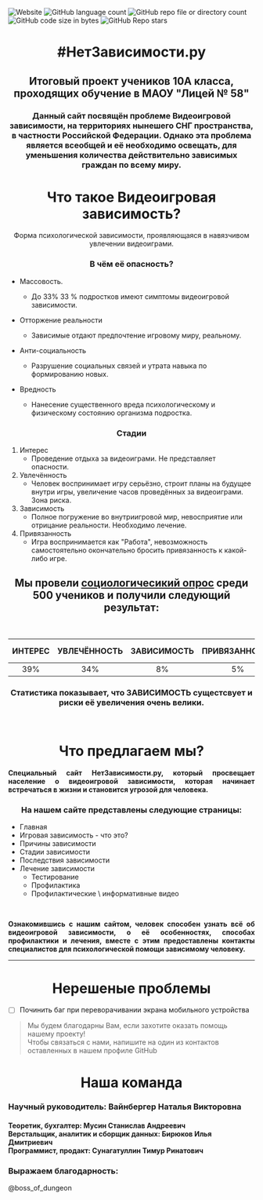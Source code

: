 ![Website](https://img.shields.io/website?url=https%3A%2F%2Fcheloveck229.github.io%2FNetZavisimostiProject.ru%2F&style=for-the-badge&color=blue) ![GitHub language count](https://img.shields.io/github/languages/count/Cheloveck229/NetZavisimostiProject.ru?style=for-the-badge) ![GitHub repo file or directory count](https://img.shields.io/github/directory-file-count/Cheloveck229/NetZavisimostiProject.ru?style=for-the-badge) ![GitHub code size in bytes](https://img.shields.io/github/languages/code-size/Cheloveck229/NetZavisimostiProject.ru?style=for-the-badge) ![GitHub Repo stars](https://img.shields.io/github/stars/Cheloveck229/NetZavisimostiProject.ru?style=for-the-badge)

<h1 align="center">#НетЗависимости.ру</h1>
<h2 align="center"> Итоговый проект учеников 10А класса, проходящих обучение в МАОУ "Лицей № 58" </h2>

<h3 align="center" >Данный сайт посвящён проблеме Видеоигровой зависимости, на территориях нынешего СНГ пространства, в частности Российской Федерации. Однако эта проблема является всеобщей и её необходимо освещать, для уменьшения количества действительно зависимых граждан по всему миру. <h3>

<h1 align="center">Что такое Видеоигровая зависимость?</h1>

<p align="center"> Форма психологической зависимости, проявляющаяся в навязчивом увлечении видеоиграми.
</p>

<h3 align="center">В чём её опасность?</h3>

- Массовость. 
  - До 33% 33 % подростков имеют симптомы видеоигровой зависимости.
   
- Отторжение реальности
  - Зависимые отдают предпочтение игровому миру, реальному.
  
- Анти-социальность
  - Разрушение социальных связей и утрата навыка по формированию новых.
- Вредность
  - Нанесение существенного вреда психологическому и физическому состоянию организма подростка.

<h3 align="center">Стадии</h3>

1. Интерес
   + Проведение отдыха за видеоиграми. Не представляет опасности. 
2. Увлечённость
   + Человек воспринимает игру серьёзно, строит планы на будущее внутри игры, увеличение часов проведённых за видеоиграми. Зона риска. 
3. Зависимость
   + Полное погружение во внутриигровой мир, невосприятие или отрицание реальности. Необходимо лечение. 
4. Привязанность
   + Игра воспринимается как "Работа", невозможность самостоятельно окончательно бросить привязанность к какой-либо игре. 

<h2 align="center"> Мы провели <a href="https://forms.yandex.ru/u/661aad03d046886e4c64cb1e/"> социологичесикий опрос</a> среди 500 учеников и получили следующий результат:</h2>

<br>

| ИНТЕРЕС  | УВЛЕЧЁННОСТЬ | ЗАВИСИМОСТЬ | ПРИВЯЗАННОСТЬ | НЕТ ЗАВИСИМОСТИ |    
|:--------:|:------------:|:-----------:|:-------------:|:---------------:|    
|    39%   |      34%     |      8%     |       5%      |       14%       |     

<h3 align="center">Статистика показывает, что <b>ЗАВИСИМОСТЬ</b> сущестсвует и риски её увеличения очень велики.</h3>

<br>

<h1 align="center">Что предлагаем мы?</h1>

<p align="justify"><b>Специальный сайт НетЗависимости.ру, который просвещает население о видеоигровой зависимости, которая начинает встречаться в жизни и становится угрозой для человека. </b></p>

<h3 align="center">На нашем сайте представлены следующие страницы:</h3>

* Главная
* Игровая зависимость - что это?
* Причины зависимости
* Стадии зависимости
* Последствия зависимости
* Лечение зависимости
  * Тестирование
  * Профилактика
  * Профилактические \ информативные видео

<br>

<p align="justify"><b>Ознакомившись с нашим сайтом, человек способен узнать всё об видеоигровой зависимости, о её особенностях, способах профилактики и лечения, вместе с этим предоставлены контакты специалистов для психологической помощи зависимому человеку. </b></p>

--- 

<h1 align="center">Нерешеные проблемы</h1>

- [ ] Починить баг при переворачивании экрана мобильного устройства

> Мы будем благодарны Вам, если захотите оказать помощь нашему проекту! <br> Чтобы связаться с нами, напишите на один из контактов оставленных в нашем профиле GitHub

<h1 align="center">Наша команда</h1>

<h3>Научный руководитель: <b>Вайнбергер Наталья Викторовна</b></h3> 
<h4>Теоретик, бухгалтер: <b>Мусин Станислав Андреевич</b> <br>
Верстальщик, аналитик и сборщик данных: <b>Бирюков Илья Дмитриевич</b><br>
Программист, продакт: <b>Сунагатуллин Тимур Ринатович</b></h4>

<h3>Выражаем благодарность:</h3>

@boss_of_dungeon
